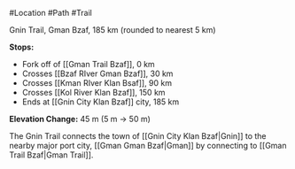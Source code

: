 #Location #Path #Trail 

Gnin Trail, Gman Bzaf, 185 km (rounded to nearest 5 km)

**Stops:**
- Fork off of [[Gman Trail Bzaf]], 0 km
- Crosses [[Bzaf RIver Gman Bzaf]], 30 km
- Crosses [[Kman RIver Klan Bsaf]], 90 km
- Crosses [[Kol River Klan Bzaf]], 150 km
- Ends at [[Gnin City Klan Bzaf]] city, 185 km

**Elevation Change:** 45 m (5 m -> 50 m)

The Gnin Trail connects the town of [[Gnin City Klan Bzaf|Gnin]] to the nearby major port city, [[Gman Gman Bzaf|Gman]] by connecting to [[Gman Trail Bzaf|Gman Trail]].